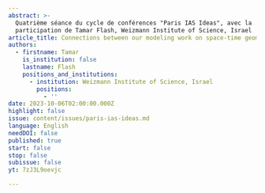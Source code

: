 ```yaml
---
abstract: >-
  Quatrième séance du cycle de conférences "Paris IAS Ideas", avec la
  participation de Tamar Flash, Weizmann Institute of Science, Israel
article_title: Connections between our modeling work on space-time geometries and the brain
authors:
  - firstname: Tamar
    is_institution: false
    lastname: Flash
    positions_and_institutions:
      - institution: Weizmann Institute of Science, Israel
        positions:
          - ''
date: 2023-10-06T02:00:00.000Z
highlight: false
issue: content/issues/paris-ias-ideas.md
language: English
needDOI: false
published: true
start: false
stop: false
subissue: false
yt: 7zJ3L9oevjc

---
```

<Youtube yt="7zJ3L9oevjc" caption="Connections between our modeling work on space-time geometries and the brain" start="false" stop="false"></Youtube>
